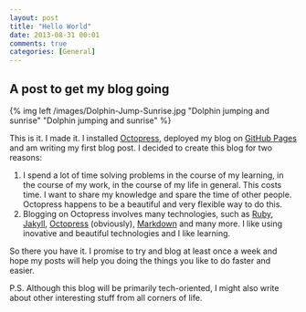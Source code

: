 ```yaml
---
layout: post
title: "Hello World"
date: 2013-08-31 00:01
comments: true
categories: [General] 
---
```


## A post to get my blog going

{% img left /images/Dolphin-Jump-Sunrise.jpg "Dolphin jumping and sunrise" "Dolphin jumping and sunrise" %}

This is it. I made it. I installed [Octopress](http://octopress.org/), deployed my blog on [GitHub Pages](http://pages.github.com/) and am writing my first blog post. I decided to create this blog for two reasons:

1. I spend a lot of time solving problems in the course of my learning, in the course of my work, in the course of my life in general. This costs time. I want to share my knowledge and spare the time of other people. Octopress happens to be a beautiful and very flexible way to do this.
2. Blogging on Octopress involves many technologies, such as [Ruby](https://www.ruby-lang.org/en/), [Jakyll](http://jekyllrb.com/), [Octopress](http://octopress.org/) (obviously), [Markdown](http://daringfireball.net/projects/markdown/) and many more. I like using inovative and beautiful technologies and I like learning.

So there you have it. I promise to try and blog at least once a week and hope my posts will help you doing the things you like to do faster and easier.

P.S. Although this blog will be primarily tech-oriented, I might also write about other interesting stuff from all corners of life.
